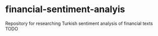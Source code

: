 # financial-sentiment-analyis
Repository for researching Turkish sentiment analysis of financial texts
TODO
